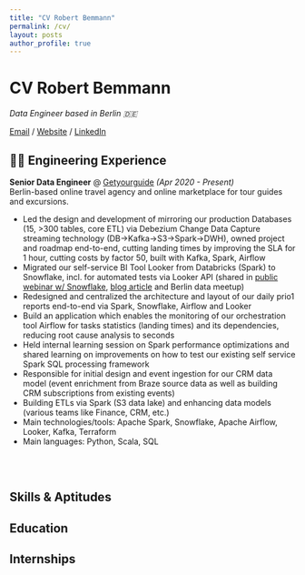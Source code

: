 ```yaml
---
title: "CV Robert Bemmann"
permalink: /cv/
layout: posts
author_profile: true
---
```


# CV Robert Bemmann

_Data Engineer based in Berlin 🇩🇪_ <br>

[Email](mailto:bemmann.data@gmail.com) / [Website](https://robertbemmann.github.io/pensieve/) / [LinkedIn](https://www.linkedin.com/in/robert-bemmann/)

## :man_technologist: Engineering Experience

**Senior Data Engineer** @ [Getyourguide](https://www.getyourguide.com/) _(Apr 2020 - Present)_ <br>
Berlin-based online travel agency and online marketplace for tour guides and excursions.
  - Led the design and development of mirroring our production Databases (15, >300 tables, core ETL) via Debezium Change Data Capture streaming technology (DB->Kafka->S3->Spark->DWH), owned project and roadmap end-to-end, cutting landing times by improving the SLA for 1 hour, cutting costs by factor 50, built with Kafka, Spark, Airflow
  - Migrated our self-service BI Tool Looker from Databricks (Spark) to Snowflake, incl. for automated tests via Looker API (shared in [public webinar w/ Snowflake](https://resources.snowflake.com/customer-stories/getyourguide-turning-travel-dreams-into-reality-with-snowflake), [blog article](https://medium.com/tech-getyourguide/migrating-our-self-service-bi-tool-looker-from-hive-apache-spark-to-snowflake-492441bca934) and Berlin data meetup)
  - Redesigned and centralized the architecture and layout of our daily prio1 reports end-to-end via Spark, Snowflake, Airflow and Looker
  - Build an application which enables the monitoring of our orchestration tool Airflow for tasks statistics (landing times) and its dependencies, reducing root cause analysis to seconds
  - Held internal learning session on Spark performance optimizations and shared learning on improvements on how to test our existing self service Spark SQL processing framework
  - Responsible for initial design and event ingestion for our CRM data model (event enrichment from Braze source data as well as building CRM subscriptions from existing events)
  - Building ETLs via Spark (S3 data lake) and enhancing data models (various teams like Finance, CRM, etc.)
  - Main technologies/tools: Apache Spark, Snowflake, Apache Airflow, Looker, Kafka, Terraform
  - Main languages: Python, Scala, SQL

<br><br>

## Skills & Aptitudes

## Education

## Internships